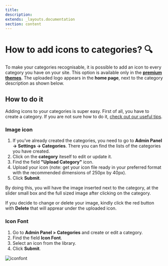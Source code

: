 ```yaml
---
title:
description:
extends: _layouts.documentation
section: content
---
```


# How to add icons to categories? 🔍

To make your categories recognisable, it is possible to add an icon to every category you have on your site. This option is available only in the  **[premium themes](https://selfhosted.yclas.com/)**. The uploaded logo appears in the  **home page**, next to the category description as shown below.



## How to do it

Adding icons to your categories is super easy. First of all, you have to create a category. If you are not sure how to do it,  [check out our useful tips](http://guides.yclas.com/#/Classifieds-how-to-add-new-categories-and-manage-them).

### Image icon

1.  If you’ve already created the categories, you need to go to  **Admin Panel -> Settings -> Categories**. There you can find the lists of the categories you have created.
2.  Click on the **category** iteself to edit or update it. 
3.  Find the field **"Upload Category"** icon. 
4.  Upload your icon (note: get your icon file ready in your preferred format with the recommended dimensions of 250px by 40px).
5.  Click  **Submit**.

By doing this, you will have the image inserted next to the category, at the slider small box and the full sized image after clicking on the category.

If you decide to change or delete your image, kindly click the red button with **Delete** that will apprear under the uploaded icon. 

### Icon Font

1.  Go to  **Admin Panel > Categories**  and create or edit a category.
2.  Find the field  **Icon Font**.
3.  Select an icon from the library.
4.  Click  **Submit**.

![iconfont](https://raw.githubusercontent.com/yclas/guides/master/images/iconfont.png)
  

